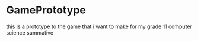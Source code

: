 # GamePrototype
this is a prototype to the game that i want to make for my grade 11 computer science summative
